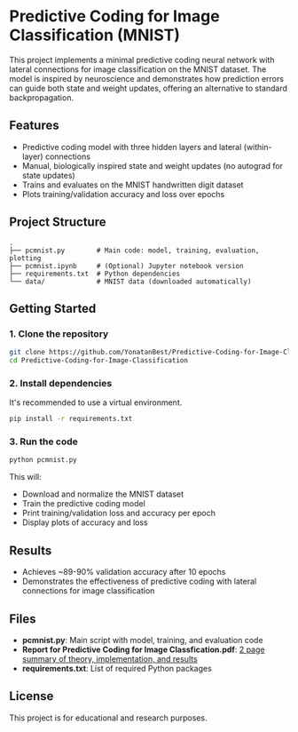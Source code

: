 # Predictive Coding for Image Classification (MNIST)

This project implements a minimal predictive coding neural network with lateral connections for image classification on the MNIST dataset. The model is inspired by neuroscience and demonstrates how prediction errors can guide both state and weight updates, offering an alternative to standard backpropagation.

## Features

- Predictive coding model with three hidden layers and lateral (within-layer) connections
- Manual, biologically inspired state and weight updates (no autograd for state updates)
- Trains and evaluates on the MNIST handwritten digit dataset
- Plots training/validation accuracy and loss over epochs

## Project Structure

```
.
├── pcmnist.py        # Main code: model, training, evaluation, plotting
├── pcmnist.ipynb     # (Optional) Jupyter notebook version
├── requirements.txt  # Python dependencies
└── data/             # MNIST data (downloaded automatically)
```

## Getting Started

### 1. Clone the repository

```bash
git clone https://github.com/YonatanBest/Predictive-Coding-for-Image-Classfication
cd Predictive-Coding-for-Image-Classification
```

### 2. Install dependencies

It's recommended to use a virtual environment.

```bash
pip install -r requirements.txt
```

### 3. Run the code

```bash
python pcmnist.py
```

This will:
- Download and normalize the MNIST dataset
- Train the predictive coding model
- Print training/validation loss and accuracy per epoch
- Display plots of accuracy and loss

## Results

- Achieves ~89-90% validation accuracy after 10 epochs
- Demonstrates the effectiveness of predictive coding with lateral connections for image classification

## Files

- **pcmnist.py**: Main script with model, training, and evaluation code
- **Report for Predictive Coding for Image Classfication.pdf**: [2 page summary of theory, implementation, and results](https://drive.google.com/file/d/1n55V7dMj97DaOskTbXfUcWJMLtzLwINs/view?usp=drive_link)
- **requirements.txt**: List of required Python packages

## License

This project is for educational and research purposes.
